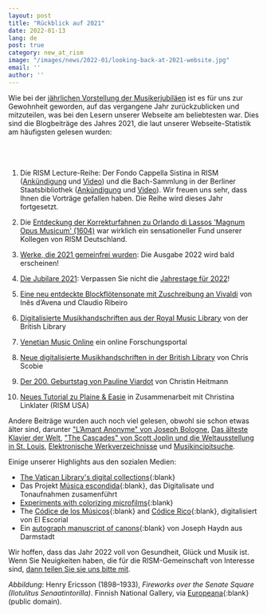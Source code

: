 ```yaml
---
layout: post
title: "Rückblick auf 2021"
date: 2022-01-13
lang: de
post: true
category: new_at_rism
image: "/images/news/2022-01/looking-back-at-2021-website.jpg"
email: ''
author: ''
---
```


Wie bei der [jährlichen Vorstellung der Musikerjubiläen](/musical_anniversaries/2022/01/10/musician-anniversaries-2022.html) ist es für uns zur Gewohnheit geworden, auf das vergangene Jahr zurückzublicken und mitzuteilen, was bei den Lesern unserer Webseite am beliebtesten war. Dies sind die Blogbeiträge des Jahres 2021, die laut unserer Webseite-Statistik am häufigsten gelesen wurden:
&nbsp;  
&nbsp;  
&nbsp;  
&nbsp;   

1. Die RISM Lecture-Reihe: Der Fondo Cappella Sistina in RISM ([Ankündigung](/events/2021/01/11/first-rism-lecture-fondo-cappella-sistina.html) und [Video](/events/2021/03/04/rism-lecture-cappella-sistina-online.html)) und die Bach-Sammlung in der Berliner Staatsbibliothek ([Ankündigung](/events/2021/04/29/second-rism-lecture-bach-collection-berlin-staatsbibliothek.html) und [Video](/events/2021/07/08/rism-lecture-bach-collection-berlin-staatsbibliothek-now-online.html)). Wir freuen uns sehr, dass Ihnen die Vorträge gefallen haben. Die Reihe wird dieses Jahr fortgesetzt.

2. Die [Entdeckung der Korrekturfahnen zu Orlando di Lassos 'Magnum Opus Musicum' (1604)](/rediscovered/2021/03/15/proofs-orlando-di-lasso-magnum-opus-musicum.html) war wirklich ein sensationeller Fund unserer Kollegen von RISM Deutschland.  

3. [Werke, die 2021 gemeinfrei wurden](/in_the_news/2021/02/22/public-domain-music-2021.html): Die Ausgabe 2022 wird bald erscheinen!

4. [Die Jubilare 2021](/musical_anniversaries/2022/01/10/musician-anniversaries-2022.html): Verpassen Sie nicht die [Jahrestage für 2022](/musical_anniversaries/2022/01/10/2022-01-10-musician-anniversaries-2022.html)!

5. [Eine neu entdeckte Blockflötensonate mit Zuschreibung an Vivaldi](/rediscovered/2021/11/08/a-newly-discovered-recorder-sonata-attributed-to-vivaldi.html) von Inês d’Avena und Claudio Ribeiro

6. [Digitalisierte Musikhandschriften aus der Royal Music Library](/library_collections/2021/08/16/digitised-manuscripts-from-the-royal-music-library.html) von der British Library

7. [Venetian Music Online](/electronic_resources/2021/06/28/venetian-music-online.html) ein online Forschungsportal

8. [Neue digitalisierte Musikhandschriften in der British Library](/library_collections/2021/10/18/british-library-digitised-music-manuscripts-update.html) von Chris Scobie

9. [Der 200. Geburtstag von Pauline Viardot](/musical_anniversaries/2021/07/15/200th-birthday-pauline-viardot.html) von Christin Heitmann

10. [Neues Tutorial zu Plaine & Easie](/new_at_rism/2021/06/10/plaine-easie-code-new-tutorial.html) in Zusammenarbeit mit Christina Linklater (RISM USA)

Andere Beiträge wurden auch noch viel gelesen, obwohl sie schon etwas älter sind, darunter ["L’Amant Anonyme" von Joseph Bologne](/new_publications/2020/12/07/joseph-bolognes-lamant-anonyme.html), [Das älteste Klavier der Welt](/rediscovered/2014/05/28/listen-to-the-worlds-oldest-piano.html), ["The Cascades" von Scott Joplin und die Weltausstellung in St. Louis](/musical_anniversaries/2017/03/30/scott-joplins-the-cascades-and-the-st-louis-worlds.html), [Elektronische Werkverzeichnisse](/new_at_rism/2020/11/09/electronic-thematic-catalogs.html) und [Musikincipitsuche](/rism_online_catalog/2016/11/10/music-incipit-searchesthe-incipit-search-in-the.html).

Einige unserer Highlights aus den sozialen Medien:
- [The Vatican Library's digital collections](https://digi.vatlib.it/mss/Capp.Sist){:blank}
- Das Projekt [Música escondida](http://www.escond.es/musicaescondida){:blank}, das Digitalisate und Tonaufnahmen zusamenführt
- [Experiments with colorizing microfilms](https://twitter.com/PonteIneptique/status/1435163187494727680){:blank}
- The [Códice de los Músicos](https://bit.ly/3x4mGDE){:blank} and [Códice Rico](https://bit.ly/3dpdZfe){:blank}, digitalisiert von El Escorial
- Ein [autograph manuscript of canons](http://tudigit.ulb.tu-darmstadt.de/show/Mus-Ms-989 ){:blank} von Joseph Haydn aus Darmstadt

Wir hoffen, dass das Jahr 2022 voll von Gesundheit, Glück und Musik ist. Wenn Sie Neuigkeiten haben, die für die RISM-Gemeinschaft von Interesse sind, [dann teilen Sie sie uns bitte mit](/community/share-your-news.html).

_Abbildung_: Henry Ericsson (1898–1933), _Fireworks over the Senate Square (Ilotulitus Senaatintorilla)_. Finnish National Gallery, via [Europeana](https://www.europeana.eu/de/item/2021012/app_si_C_IV_1107?lang=en){:blank} (public domain).
